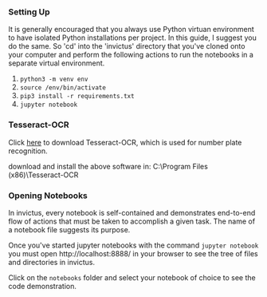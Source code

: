 
### Setting Up
It is generally encouraged that you always use Python virtuan environment to have isolated Python installations per project. In this guide, I suggest you do the same. So 'cd' into the 'invictus' directory that you've cloned onto your computer and perform the following actions to run the notebooks in a separate virtual environment.

1. ```python3 -m venv env```
2. ```source /env/bin/activate```
3. ```pip3 install -r requirements.txt```
4. ```jupyter notebook```

### Tesseract-OCR
Click [here](https://sourceforge.net/projects/tesseract-ocr-alt/files/tesseract-ocr-setup-3.02.02.exe/download) to download Tesseract-OCR, which is used for number plate recognition.

download and install the above software in: C:\Program Files (x86)\Tesseract-OCR

### Opening Notebooks
In invictus, every notebook is self-contained and demonstrates end-to-end flow of actions that must be taken to accomplish a given task. The name of a notebook file suggests its purpose.

Once you've started jupyter notebooks with the command ```jupyter notebook``` you must open http://localhost:8888/ in your browser to see the tree of files and directories in invictus.

Click on the ```notebooks``` folder and select your notebook of choice to see the code demonstration.

